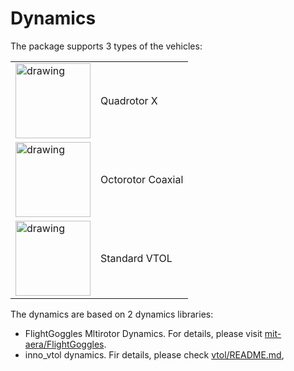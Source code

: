 # Dynamics

The package supports 3 types of the vehicles:

|||
|-|-|
| <img src="https://dev.px4.io/master/assets/airframes/types/QuadRotorX.svg" alt="drawing" height="120"/> | Quadrotor X
| <img src="https://dev.px4.io/master/assets/airframes/types/OctoRotorXCoaxial.svg" alt="drawing" height="120"/> | Octorotor Coaxial
| <img src="https://dev.px4.io/master/assets/airframes/types/VTOLPlane.svg" alt="drawing" height="120"/> | Standard VTOL

The dynamics are based on 2 dynamics libraries:
- FlightGoggles Mltirotor Dynamics. For details, please visit [mit-aera/FlightGoggles](https://github.com/mit-aera/FlightGoggles).
- inno_vtol dynamics. Fir details, please check [vtol/README.md](vtol/README.md),
